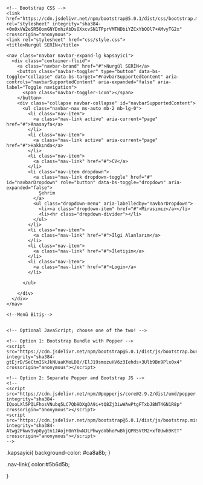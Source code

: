 <!doctype html>
<html lang="en">
  <head>
    <!-- Required meta tags -->
    <meta charset="utf-8">
    <meta name="viewport" content="width=device-width, initial-scale=1">

    <!-- Bootstrap CSS -->
    <link href="https://cdn.jsdelivr.net/npm/bootstrap@5.0.1/dist/css/bootstrap.min.css" rel="stylesheet" integrity="sha384-+0n0xVW2eSR5OomGNYDnhzAbDsOXxcvSN1TPprVMTNDbiYZCxYbOOl7+AMvyTG2x" crossorigin="anonymous">
    <link rel="stylesheet" href="css/style.css">
    <title>Nurgül SERİN</title>
    
  </head>

  <body>
    <!--Menü Başlangıç-->

    <nav class="navbar navbar-expand-lg kapsayici">
      <div class="container-fluid">
        <a class="navbar-brand" href="#">Nurgül SERİN</a>
        <button class="navbar-toggler" type="button" data-bs-toggle="collapse" data-bs-target="#navbarSupportedContent" aria-controls="navbarSupportedContent" aria-expanded="false" aria-label="Toggle navigation">
          <span class="navbar-toggler-icon"></span>
        </button>
        <div class="collapse navbar-collapse" id="navbarSupportedContent">
          <ul class="navbar-nav ms-auto mb-2 mb-lg-0">
            <li class="nav-item">
              <a class="nav-link active" aria-current="page" href="#">Anasayfa</a>
            </li>
            <li class="nav-item">
              <a class="nav-link active" aria-current="page" href="#">Hakkında</a>
            </li>
            <li class="nav-item">
              <a class="nav-link" href="#">CV</a>
            </li>
            <li class="nav-item dropdown">
              <a class="nav-link dropdown-toggle" href="#" id="navbarDropdown" role="button" data-bs-toggle="dropdown" aria-expanded="false">
                Şehrim
              </a>
              <ul class="dropdown-menu" aria-labelledby="navbarDropdown">
                <li><a class="dropdown-item" href="#">Mirasımız</a></li>
                <li><hr class="dropdown-divider"></li>
              </ul>
            </li>
            <li class="nav-item">
              <a class="nav-link" href="#">İlgi Alanlarım</a>
            </li>
            <li class="nav-item">
              <a class="nav-link" href="#">İletişim</a>
            </li>
            <li class="nav-item">
              <a class="nav-link" href="#">Login</a>
            </li>
            
          </ul>
         
        </div>
      </div>
    </nav>

    <!--Menü Bitiş-->


    <!-- Optional JavaScript; choose one of the two! -->

    <!-- Option 1: Bootstrap Bundle with Popper -->
    <script src="https://cdn.jsdelivr.net/npm/bootstrap@5.0.1/dist/js/bootstrap.bundle.min.js" integrity="sha384-gtEjrD/SeCtmISkJkNUaaKMoLD0//ElJ19smozuHV6z3Iehds+3Ulb9Bn9Plx0x4" crossorigin="anonymous"></script>

    <!-- Option 2: Separate Popper and Bootstrap JS -->
    <!--
    <script src="https://cdn.jsdelivr.net/npm/@popperjs/core@2.9.2/dist/umd/popper.min.js" integrity="sha384-IQsoLXl5PILFhosVNubq5LC7Qb9DXgDA9i+tQ8Zj3iwWAwPtgFTxbJ8NT4GN1R8p" crossorigin="anonymous"></script>
    <script src="https://cdn.jsdelivr.net/npm/bootstrap@5.0.1/dist/js/bootstrap.min.js" integrity="sha384-Atwg2Pkwv9vp0ygtn1JAojH0nYbwNJLPhwyoVbhoPwBhjQPR5VtM2+xf0Uwh9KtT" crossorigin="anonymous"></script>
    -->
  </body>
</html>

 <!--CSS kodları başlangıç-->
.kapsayici{
    background-color: #ca8a8b;
}

.nav-link{
    color:#5b6d5b;
   
}
<!--CSS kodları bitiş-->
